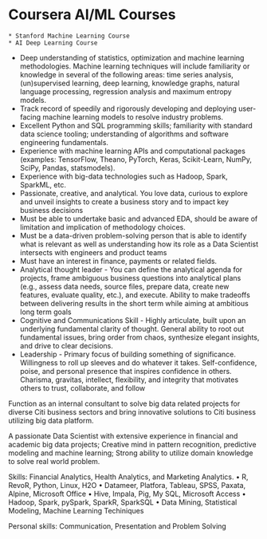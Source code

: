# Coursera AI/ML Courses
    * Stanford Machine Learning Course
    * AI Deep Learning Course
    
* Deep understanding of statistics, optimization and machine learning methodologies.  Machine learning techniques will include familiarity or knowledge in several of the following areas: time series analysis, (un)supervised learning, deep learning, knowledge graphs, natural language processing, regression analysis and maximum entropy models.
* Track record of speedily and rigorously developing and deploying user-facing machine learning models to resolve industry problems.
* Excellent Python and SQL programming skills; familiarity with standard data science tooling; understanding of algorithms and software engineering fundamentals.
* Experience with machine learning APIs and computational packages (examples: TensorFlow, Theano, PyTorch, Keras, Scikit-Learn, NumPy, SciPy, Pandas, statsmodels).
* Experience with big-data technologies such as Hadoop, Spark, SparkML, etc.
* Passionate, creative, and analytical. You love data, curious to explore and unveil insights to create a business story and to impact key business decisions  
* Must be able to undertake basic and advanced EDA, should be aware of limitation and implication of methodology choices.
* Must be a data-driven problem-solving person that is able to identify what is relevant as well as understanding how its role as a Data Scientist intersects with engineers and product teams
* Must have an interest in finance, payments or related fields.
* Analytical thought leader - You can define the analytical agenda for projects, frame ambiguous business questions into analytical plans (e.g., assess data needs, source files, prepare data, create new features, evaluate quality, etc.), and execute.  Ability to make tradeoffs between delivering results in the short term while aiming at ambitious long term goals
* Cognitive and Communications Skill - Highly articulate, built upon an underlying fundamental clarity of thought. General ability to root out fundamental issues, bring order from chaos, synthesize elegant insights, and drive to clear decisions.
* Leadership - Primary focus of building something of significance. Willingness to roll up sleeves and do whatever it takes. Self-confidence, poise, and personal presence that inspires confidence in others. Charisma, gravitas, intellect, flexibility, and integrity that motivates others to trust, collaborate, and follow

Function as an internal consultant to solve big data related projects for diverse Citi business sectors and bring innovative solutions to Citi business utilizing big data platform.

A passionate Data Scientist with extensive experience in financial and academic big data projects; Creative mind in pattern recognition, predictive modeling and machine learning; Strong ability to utilize domain knowledge to solve real world problem.

Skills: Financial Analytics, Health Analytics, and Marketing Analytics.
• R, RevoR, Python, Linux, H2O
• Datameer, Platfora, Tableau, SPSS, Paxata, Alpine, Microsoft Office
• Hive, Impala, Pig, My SQL, Microsoft Access
• Hadoop, Spark, pySpark, SparkR, SparkSQL
• Data Mining, Statistical Modeling, Machine Learning Techiniques

Personal skills: Communication, Presentation and Problem Solving
